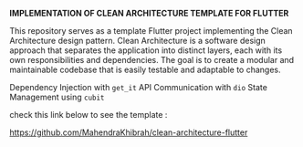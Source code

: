 **IMPLEMENTATION OF CLEAN ARCHITECTURE TEMPLATE FOR FLUTTER**

This repository serves as a template Flutter project implementing the Clean Architecture design pattern. Clean Architecture is a software design approach that separates the application into distinct layers, each with its own responsibilities and dependencies. The goal is to create a modular and maintainable codebase that is easily testable and adaptable to changes.

Dependency Injection with `get_it`
API Communication with `dio`
State Management using `cubit`

check this link below to see the template :

https://github.com/MahendraKhibrah/clean-architecture-flutter
